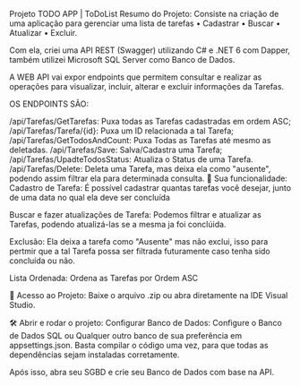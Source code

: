 Projeto TODO APP | ToDoList
Resumo do Projeto:
Consiste na criação de uma aplicação para gerenciar uma lista de tarefas • Cadastrar • Buscar • Atualizar • Excluir.

Com ela, criei uma API REST (Swagger) utilizando C# e .NET 6 com Dapper, também utilizei Microsoft SQL Server como Banco de Dados.

     
A WEB API vai expor endpoints que permitem consultar e realizar as operações para visualizar, incluir, alterar e excluir informações da Tarefas.

OS ENDPOINTS SÃO:

/api/Tarefas/GetTarefas: Puxa todas as Tarefas cadastradas em ordem ASC;
/api/Tarefas/Tarefa/{id}: Puxa um ID relacionada a tal Tarefa;
/api/Tarefas/GetTodosAndCount: Puxa Todas as Tarefas até mesmo as deletadas.
/api/Tarefas/Save: Salva/Cadastra uma Tarefa;
/api/Tarefas/UpadteTodosStatus: Atualiza o Status de uma Tarefa.
/api/Tarefas/Delete: Deleta uma Tarefa, mas deixa ela como "ausente", podendo assim filtrar ela para determinada consulta.
🔨 Sua funcionalidade:
Cadastro de Tarefa: É possível cadastrar quantas tarefas você desejar, junto de uma data no qual ela deve ser concluída

Buscar e fazer atualizações de Tarefa: Podemos filtrar e atualizar as Tarefas, podendo atualizá-las se a mesma ja foi conclúida.

Exclusão: Ela deixa a tarefa como "Ausente" mas não exclui, isso para pertmir que a tal Tarefa possa ser filtrada futuramente caso tenha sido concluída ou não.

Lista Ordenada: Ordena as Tarefas por Ordem ASC

📁 Acesso ao Projeto:
Baixe o arquivo .zip ou abra diretamente na IDE Visual Studio.

🛠️ Abrir e rodar o projeto:
Configurar Banco de Dados: Configure o Banco de Dados SQL ou Qualquer outro banco de sua preferência em appsettings.json.
Basta compilar o código uma vez, para que todas as dependências sejam instaladas corretamente.

Após isso, abra seu SGBD e crie seu Banco de Dados com base na API.
